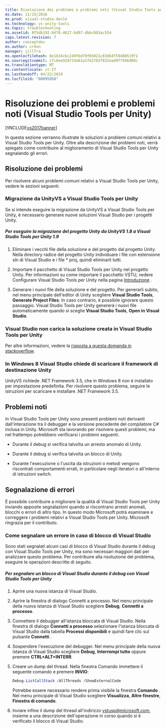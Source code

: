 ```yaml
---
title: Risoluzione dei problemi e problemi noti (Visual Studio Tools per Unity) | Microsoft Docs
ms.date: 11/15/2016
ms.prod: visual-studio-dev14
ms.technology: vs-unity-tools
ms.topic: troubleshooting
ms.assetid: 8f5db192-8d78-4627-bd07-dbbc803ac554
caps.latest.revision: 7
author: conceptdev
ms.author: crdun
manager: jillfra
ms.openlocfilehash: 6e1b34cbc2497bd70f65021c83db4f59480519f1
ms.sourcegitcommit: 1fc6ee928733e61a1f42782f832ead9f7946d00c
ms.translationtype: MT
ms.contentlocale: it-IT
ms.lasthandoff: 04/22/2019
ms.locfileid: "60095958"
---
```

# <a name="troubleshooting-and-known-issues-visual-studio-tools-for-unity"></a>Risoluzione dei problemi e problemi noti (Visual Studio Tools per Unity)
[!INCLUDE[vs2017banner](../includes/vs2017banner.md)]

In questa sezione verranno illustrate le soluzioni a problemi comuni relativi a Visual Studio Tools per Unity. Oltre alla descrizione dei problemi noti, verrà spiegato come contribuire al miglioramento di Visual Studio Tools per Unity segnalando gli errori.  
  
## <a name="troubleshooting"></a>Risoluzione dei problemi  
 Per risolvere alcuni problemi comuni relativi a Visual Studio Tools per Unity, vedere le sezioni seguenti.  
  
### <a name="migrating-from-unityvs-to-visual-studio-tools-for-unity"></a>Migrazione da UnityVS a Visual Studio Tools per Unity  
 Se si intende eseguire la migrazione da UnityVS a Visual Studio Tools per Unity, è necessario generare nuove soluzioni Visual Studio per i progetti Unity.  
  
##### <a name="to-migrate-your-unity-project-from-unityvs-18-to-visual-studio-tools-for-unity-19"></a>Per eseguire la migrazione del progetto Unity da UnityVS 1.8 a Visual Studio Tools per Unity 1.9  
  
1. Eliminare i vecchi file della soluzione e del progetto dal progetto Unity. Nella directory radice del progetto Unity individuare i file con estensione sln di Visual Studio e i file * proj, quindi eliminarli tutti.  
  
2. Importare il pacchetto di Visual Studio Tools per Unity nel progetto Unity. Per informazioni su come importare il pacchetto VSTU, vedere Configurare Visual Studio Tools per Unity nella pagina [Introduzione](../cross-platform/getting-started-with-visual-studio-tools-for-unity.md) .  
  
3. Generare i nuovi file della soluzione e del progetto. Per generarli subito, nel menu principale dell'editor di Unity scegliere **Visual Studio Tools**, **Generate Project Files**. In caso contrario, è possibile ignorare questo passaggio. Visual Studio Tools per Unity genererà i nuovi file automaticamente quando si sceglie **Visual Studio Tools**, **Open in Visual Studio**.  
  
### <a name="visual-studio-wont-load-the-solution-that-visual-studio-tools-for-unity-created"></a>Visual Studio non carica la soluzione creata in Visual Studio Tools per Unity  
 Per altre informazioni, vedere la [risposta a questa domanda in stackoverflow](http://stackoverflow.com/a/24035907/36702).  
  
### <a name="on-windows-8-visual-studio-asks-to-download-the-unity-target-framework"></a>In Windows 8 Visual Studio chiede di scaricare il framework di destinazione Unity  
 UnityVS richiede .NET Framework 3.5, che in Windows 8 non è installato per impostazione predefinita. Per risolvere questo problema, seguire le istruzioni per scaricare e installare .NET Framework 3.5.  
  
## <a name="known-issues"></a>Problemi noti  
 In Visual Studio Tools per Unity sono presenti problemi noti derivanti dall'interazione tra il debugger e la versione precedente del compilatore C# inclusa in Unity. Microsoft sta lavorando per risolvere questi problemi, ma nel frattempo potrebbero verificarsi i problemi seguenti.  
  
- Durante il debug si verifica talvolta un arresto anomalo di Unity.  
  
- Durante il debug si verifica talvolta un blocco di Unity.  
  
- Durante l'esecuzione o l'uscita da istruzioni o metodi vengono riscontrati comportamenti errati, in particolare negli iteratori o all'interno di istruzioni switch.  
  
## <a name="reporting-errors"></a>Segnalazione di errori  
 È possibile contribuire a migliorare la qualità di Visual Studio Tools per Unity inviando apposite segnalazioni quando si riscontrano arresti anomali, blocchi o errori di altro tipo. In questo modo Microsoft potrà esaminare e correggere i problemi relativi a Visual Studio Tools per Unity. Microsoft ringrazia per il contributo.  
  
### <a name="how-to-report-an-error-when-visual-studio-freezes"></a>Come segnalare un errore in caso di blocco di Visual Studio  
 Sono stati segnalati alcuni casi di blocco di Visual Studio durante il debug con Visual Studio Tools per Unity, ma sono necessari maggiori dati per analizzare questo problema. Per contribuire alla risoluzione del problema, eseguire le operazioni descritte di seguito.  
  
##### <a name="to-report-that-visual-studio-freezes-while-debugging-with-visual-studio-tools-for-unity"></a>Per segnalare un blocco di Visual Studio durante il debug con Visual Studio Tools per Unity  
  
1. Aprire una nuova istanza di Visual Studio.  
  
2. Aprire la finestra di dialogo Connetti a processo. Nel menu principale della nuova istanza di Visual Studio scegliere **Debug**, **Connetti a processo**.  
  
3. Connettere il debugger all'istanza bloccata di Visual Studio. Nella finestra di dialogo **Connetti a processo** selezionare l'istanza bloccata di Visual Studio dalla tabella **Processi disponibili** e quindi fare clic sul pulsante **Connetti** .  
  
4. Sospendere l'esecuzione del debugger. Nel menu principale della nuova istanza di Visual Studio scegliere **Debug**, **Interrompi tutto** oppure premere **CTRL+ALT+INTERR**.  
  
5. Creare un dump del thread. Nella finestra Comando immettere il seguente comando e premere **INVIO**:  
  
   ```powershell  
   Debug.ListCallStack /AllThreads /ShowExternalCode  
   ```  
  
    Potrebbe essere necessario rendere prima visibile la finestra **Comando** . Nel menu principale di Visual Studio scegliere **Visualizza**, **Altre finestre**, **Finestra di comando**.  
  
6. Inviare infine il dump del thread all'indirizzo [vstusp@microsoft.com](mailto:vstusp@microsoft.com), insieme a una descrizione dell'operazione in corso quando si è verificato il blocco di Visual Studio.
